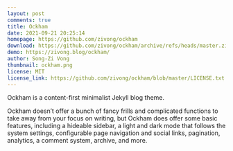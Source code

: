 ```yaml
---
layout: post
comments: true
title: Ockham
date: 2021-09-21 20:25:14
homepage: https://github.com/zivong/ockham
download: https://github.com/zivong/ockham/archive/refs/heads/master.zip
demo: https://zivong.blog/ockham/
author: Song-Zi Vong
thumbnail: ockham.png
license: MIT
license_link: https://github.com/zivong/ockham/blob/master/LICENSE.txt
---
```


Ockham is a content-first minimalist Jekyll blog theme.

Ockham doesn’t offer a bunch of fancy frills and complicated functions to take away from your focus on writing, but Ockham does offer some basic features, including a hideable sidebar, a light and dark mode that follows the system settings, configurable page navigation and social links, pagination, analytics, a comment system, archive, and more.
